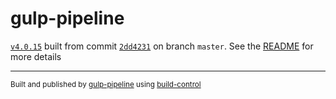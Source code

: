 # gulp-pipeline

[`v4.0.15`](../../releases/tag/v4.0.15) built from commit [`2dd4231`](../../commit/2dd4231f3c579292eb8e517e4fe7083a7845c22a) on branch `master`. See the [README](../..) for more details

---
<sup>Built and published by [gulp-pipeline](https://github.com/alienfast/gulp-pipeline) using [build-control](https://github.com/alienfast/build-control)</sup>
